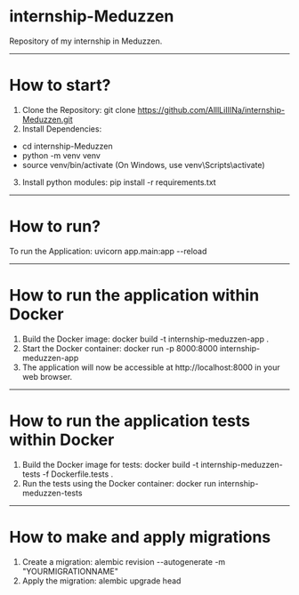 # internship-Meduzzen
Repository of my internship in Meduzzen.

---
<h1> How to start? </h1>

1. Clone the Repository:
git clone https://github.com/AlllLiIIINa/internship-Meduzzen.git
2. Install Dependencies:
- cd internship-Meduzzen 
- python -m venv venv
- source venv/bin/activate  (On Windows, use venv\Scripts\activate)

3. Install python modules:
pip install -r requirements.txt

---
<h1> How to run? </h1>
To run the Application:
uvicorn app.main:app --reload

---
<h1> How to run the application within  Docker </h1>

1. Build the Docker image:
docker build -t internship-meduzzen-app .
2. Start the Docker container:
docker run -p 8000:8000 internship-meduzzen-app
3. The application will now be accessible at http://localhost:8000 in your web browser.

---
<h1> How to run the application tests within Docker </h1>

1. Build the Docker image for tests:
docker build -t internship-meduzzen-tests -f Dockerfile.tests .
2. Run the tests using the Docker container:
docker run internship-meduzzen-tests

---
<h1> How to make and apply migrations </h1>

1. Create a migration:
alembic revision --autogenerate -m "YOURMIGRATIONNAME"
2. Apply the migration:
alembic upgrade head
